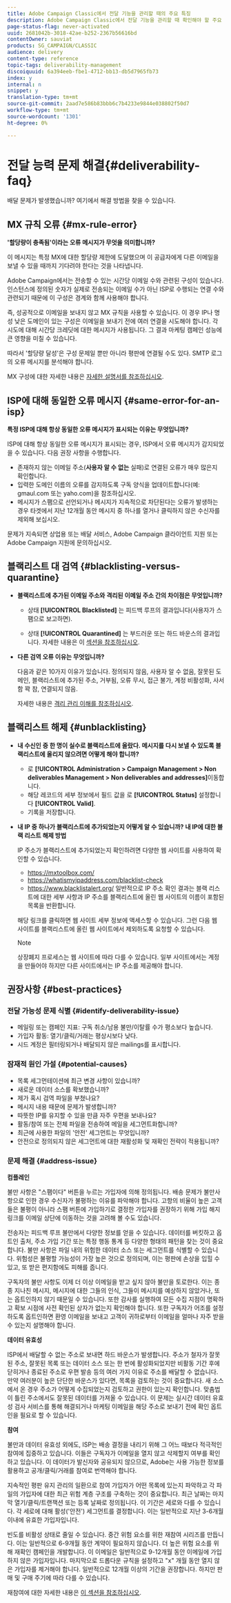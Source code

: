 ```yaml
---
title: Adobe Campaign Classic에서 전달 기능을 관리할 때의 주요 특징
description: Adobe Campaign Classic에서 전달 기능을 관리할 때 확인해야 할 주요 사항은 무엇입니까?
page-status-flag: never-activated
uuid: 2681042b-3018-42ae-b252-2367b56616bd
contentOwner: sauviat
products: SG_CAMPAIGN/CLASSIC
audience: delivery
content-type: reference
topic-tags: deliverability-management
discoiquuid: 6a394eeb-fbe1-4712-bb13-db5d7965fb73
index: y
internal: n
snippet: y
translation-type: tm+mt
source-git-commit: 2aad7e586b83bbb6c7b4233e9844e038802f50d7
workflow-type: tm+mt
source-wordcount: '1301'
ht-degree: 0%

---
```



# 전달 능력 문제 해결{#deliverability-faq}

배달 문제가 발생했습니까? 여기에서 해결 방법을 찾을 수 있습니다.

## MX 규칙 오류 {#mx-rule-error}

**&#39;할당량이 충족됨&#39;이라는 오류 메시지가 무엇을 의미합니까?**

이 메시지는 특정 MX에 대한 할당량 제한에 도달했으며 이 공급자에게 다른 이메일을 보낼 수 있을 때까지 기다려야 한다는 것을 나타냅니다.

Adobe Campaign에서는 전송할 수 있는 시간당 이메일 수와 관련된 구성이 있습니다. 인스턴스에 정의된 숫자가 실제로 전송되는 이메일 수가 아닌 ISP로 수행되는 연결 수와 관련되기 때문에 이 구성은 경계와 함께 사용해야 합니다.

즉, 성공적으로 이메일을 보내지 않고 MX 규칙을 사용할 수 있습니다. 이 경우 IP나 명성 낮은 도메인이 있는 구성은 이메일을 보내기 전에 여러 연결을 시도해야 합니다. 각 시도에 대해 시간당 크레딧에 대한 메시지가 사용됩니다. 그 결과 마케팅 캠페인 성능에 큰 영향을 미칠 수 있습니다.

따라서 &#39;할당량 달성&#39;은 구성 문제일 뿐만 아니라 평판에 연결될 수도 있다. SMTP 로그의 오류 메시지를 분석해야 합니다.

MX 구성에 대한 자세한 내용은 [자세한 설명서를 참조하십시오](../../installation/using/email-deliverability.md#mx-configuration).

## ISP에 대해 동일한 오류 메시지 {#same-error-for-an-isp}

**특정 ISP에 대해 항상 동일한 오류 메시지가 표시되는 이유는 무엇입니까?**

ISP에 대해 항상 동일한 오류 메시지가 표시되는 경우, ISP에서 오류 메시지가 감지되었을 수 있습니다. 다음 권장 사항을 수행합니다.
* 존재하지 않는 이메일 주소(**사용자 알 수 없는** 실패)로 연결된 오류가 매우 많은지 확인합니다.
* 입력한 도메인 이름의 오류를 감지하도록 구독 양식을 업데이트합니다(예: gmaul.com 또는 yaho.com)을 참조하십시오.
* 메시지가 스팸으로 선언되거나 메시지가 지속적으로 차단된다는 오류가 발생하는 경우 타겟에서 지난 12개월 동안 메시지 중 하나를 열거나 클릭하지 않은 수신자를 제외해 보십시오.

문제가 지속되면 상업용 또는 배달 서비스, Adobe Campaign 클라이언트 지원 또는 Adobe Campaign 지원에 문의하십시오.

## 블랙리스트 대 검역 {#blacklisting-versus-quarantine}

* **블랙리스트에 추가된 이메일 주소와 격리된 이메일 주소 간의 차이점은 무엇입니까?**

   * 상태 **[!UICONTROL Blacklisted]** 는 피드백 루프의 결과입니다(사용자가 스팸으로 보고하면).

   * 상태 **[!UICONTROL Quarantined]** 는 부드러운 또는 하드 바운스의 결과입니다.
   자세한 내용은 이 [섹션을 참조하십시오](../../delivery/using/understanding-quarantine-management.md#quarantine-vs-blacklisting).

* **다른 검역 오류 이유는 무엇입니까?**

   다음과 같은 10가지 이유가 있습니다. 정의되지 않음, 사용자 알 수 없음, 잘못된 도메인, 블랙리스트에 추가된 주소, 거부됨, 오류 무시, 접근 불가, 계정 비활성화, 사서함 꽉 참, 연결되지 않음.

   자세한 내용은 [격리 관리 이해를 참조하십시오](../../delivery/using/understanding-quarantine-management.md).

## 블랙리스트 해제 {#unblacklisting}

* **내 수신인 중 한 명이 실수로 블랙리스트에 올랐다. 메시지를 다시 보낼 수 있도록 블랙리스트에 올리지 않으려면 어떻게 해야 합니까?**

   * 로 **[!UICONTROL Administration > Campaign Management > Non deliverables Management > Non deliverables and addresses]**&#x200B;이동합니다.
   * 해당 레코드의 세부 정보에서 필드 값을 로 **[!UICONTROL Status]** 설정합니다 **[!UICONTROL Valid]**.
   * 기록을 저장합니다.

* **내 IP 중 하나가 블랙리스트에 추가되었는지 어떻게 알 수 있습니까? 내 IP에 대한 블랙 리스트 해제 방법**

   IP 주소가 블랙리스트에 추가되었는지 확인하려면 다양한 웹 사이트를 사용하여 확인할 수 있습니다.
   * https://mxtoolbox.com/
   * https://whatismyipaddress.com/blacklist-check
   * https://www.blacklistalert.org/
   일반적으로 IP 주소 확인 결과는 블랙 리스트에 대한 세부 사항과 IP 주소를 블랙리스트에 올린 웹 사이트의 이름이 포함된 목록을 반환합니다.

   해당 링크를 클릭하면 웹 사이트 세부 정보에 액세스할 수 있습니다. 그런 다음 웹 사이트를 블랙리스트에 올린 웹 사이트에서 제외하도록 요청할 수 있습니다.

   >[!NOTE]
   >
   >상장폐지 프로세스는 웹 사이트에 따라 다를 수 있습니다. 일부 사이트에서는 계정을 만들어야 하지만 다른 사이트에서는 IP 주소를 제공해야 합니다.

## 권장사항 {#best-practices}

### 전달 가능성 문제 식별 {#identify-deliverability-issue}

* 메일링 또는 캠페인 지표: 구독 취소/남용 불만/이탈률 수가 평소보다 높습니다.
* 가입자 활동: 열기/클릭/거래는 평상시보다 낮다.
* 시드 계정은 필터링되거나 배달되지 않은 mailings를 표시합니다.

### 잠재적 원인 가설 {#potential-causes}

* 목록 세그먼테이션에 최근 변경 사항이 있습니까?
* 새로운 데이터 소스를 확보했습니까?
* 제가 혹시 검역 파일을 부쳤나요?
* 메시지 내용 때문에 문제가 발생합니까?
* 따뜻한 IP를 유지할 수 있을 만큼 자주 우편을 보내나요?
* 활동/참여 또는 전체 파일을 전송하여 메일을 세그먼트화합니까?
* 최근에 사용한 파일의 &#39;안전&#39; 세그먼트는 무엇입니까?
* 안전으로 정의되지 않은 세그먼트에 대한 재활성화 및 재확인 전략이 적용됩니까?

### 문제 해결 {#address-issue}

**컴플레인**

불만 사항은 &quot;스팸이다&quot; 버튼을 누르는 가입자에 의해 정의됩니다. 배송 문제가 불만사항으로 인한 경우 수신자가 불평하는 이유를 파악해야 합니다. 고항의 비율이 높은 고객들은 불평이 아니라 스팸 버튼에 가입하기로 결정한 가입자를 권장하기 위해 가입 해지 링크를 이메일 상단에 이동하는 것을 고려해 볼 수도 있습니다.

전송자는 피드백 루프 불만에서 다양한 정보를 얻을 수 있습니다. 데이터를 버킷하고 옵트인 출처, 주소 가입 기간 또는 특정 행동 통계 등 다양한 형태의 패턴을 찾는 것이 중요합니다. 불만 사항은 파일 내의 위험한 데이터 소스 또는 세그먼트를 식별할 수 있습니다. 위험성은 불평할 가능성이 가장 높은 것으로 정의되며, 이는 평판에 손상을 입힐 수 있고, 또 받은 편지함에도 피해를 줍니다.

구독자의 불만 사항도 이제 더 이상 이메일을 받고 싶지 않아 불만을 토로한다. 이는 종종 지나친 메시지, 메시지에 대한 그들의 인식, 그들이 메시지를 예상하지 않았거나, 또는 옵트인하지 않기 때문일 수 있습니다. 또한 감사를 실행하여 모든 수집 지점이 명확하고 확보 시점에 사전 확인된 상자가 없는지 확인해야 합니다. 또한 구독자가 어조를 설정하도록 옵트인하면 환영 이메일을 보내고 고객이 귀하로부터 이메일을 얼마나 자주 받을 수 있는지 설명해야 합니다.

**데이터 유효성**

ISP에서 배달할 수 없는 주소로 보내면 하드 바운스가 발생합니다. 주소가 철자가 잘못된 주소, 잘못된 목록 또는 데이터 소스 또는 한 번에 활성화되었지만 비활동 기간 후에 닫히거나 종료된 주소로 우편 발송 등의 여러 가지 이유로 주소를 배달할 수 없습니다. 만약 여러분이 높은 단단한 바운스가 있다면, 목록을 검토하는 것이 중요합니다. 새 소스에서 온 경우 주소가 어떻게 수집되었는지 검토하고 권한이 있는지 확인합니다. 맞춤법이 틀린 주소에서도 잘못된 데이터를 가져올 수 있습니다. 이 문제는 실시간 데이터 유효성 검사 서비스를 통해 해결되거나 마케팅 이메일을 해당 주소로 보내기 전에 확인 옵트인을 필요로 할 수 있습니다.

**참여**

불만과 데이터 유효성 외에도, ISP는 배송 결정을 내리기 위해 그 어느 때보다 적극적인 참여에 집중하고 있습니다. 이들은 구독자가 이메일을 열지 않고 삭제할지 여부를 확인하고 있습니다. 이 데이터가 발신자와 공유되지 않으므로, Adobe는 사용 가능한 정보를 활용하고 공개/클릭/거래를 참여로 번역해야 합니다.

지속적인 평판 유지 관리의 일환으로 참여 가입자가 어떤 목록에 있는지 파악하고 각 파일의 가입자에 대한 최근 위험 계층 구조를 구축하는 것이 중요합니다. 최근 날짜는 마지막 열기/클릭/트랜잭션 또는 등록 날짜로 정의됩니다. 이 기간은 세로와 다를 수 있습니다. 각 세로에 대해 활성(&#39;안전&#39;) 세그먼트를 결정합니다. 이는 일반적으로 지난 3-6개월 이내에 유효한 가입자입니다.

빈도를 비활성 상태로 줄일 수 있습니다. 중간 위험 요소를 위한 재참여 시리즈를 만듭니다. 이는 일반적으로 6-9개월 동안 계약이 필요하지 않습니다. 더 높은 위험 요소를 위해 재확인 캠페인을 개발합니다. 이 이메일은 일반적으로 9-12개월 동안 이메일에 가입하지 않은 가입자입니다. 마지막으로 드롭다운 규칙을 설정하고 &quot;x&quot; 개월 동안 열지 않은 가입자를 제거해야 합니다. 일반적으로 12개월 이상의 기간을 권장합니다. 하지만 판매 및 구매 주기에 따라 다를 수 있습니다.

재참여에 대한 자세한 내용은 [이 섹션을 참조하십시오](../../delivery/using/re-engagement-best-practices.md).
